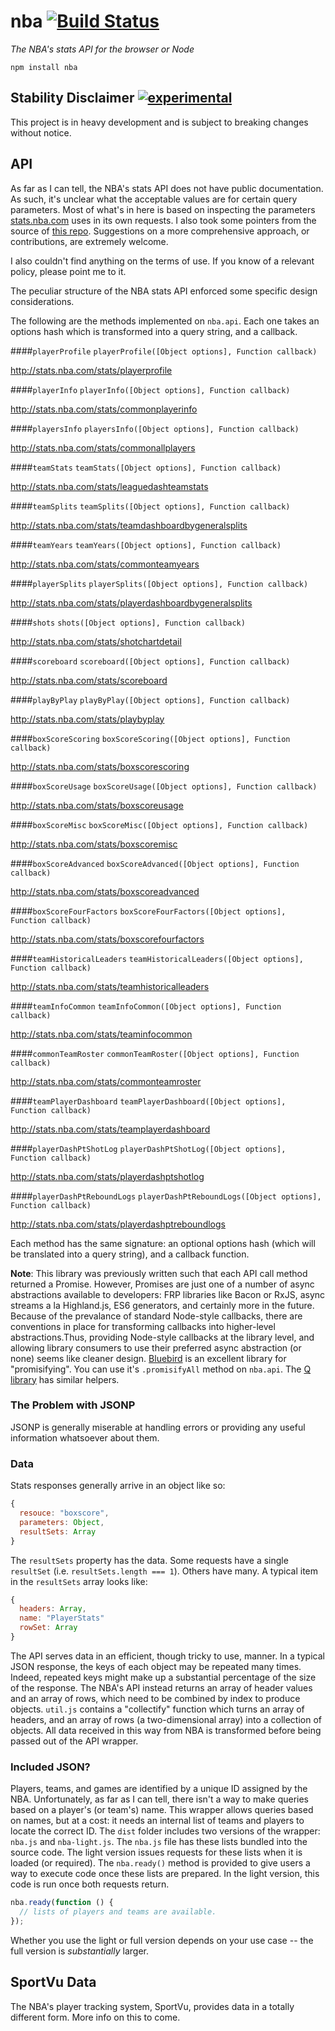 # nba [![Build Status](https://travis-ci.org/nickb1080/nba.svg?branch=master)](https://travis-ci.org/nickb1080/nba)
*The NBA's stats API for the browser or Node*

`npm install nba`

## Stability Disclaimer [![experimental](http://badges.github.io/stability-badges/dist/experimental.svg)](http://github.com/badges/stability-badges)

This project is in heavy development and is subject to breaking changes without notice.

## API

As far as I can tell, the NBA's stats API does not have public documentation. As such, it's unclear what the acceptable values are for certain query parameters. Most of what's in here is based on inspecting the parameters [stats.nba.com](http://stats.nba.com/) uses in its own requests. I also took some pointers from the source of [this repo](https://github.com/Caged/nba-player-tracking). Suggestions on a more comprehensive approach, or contributions, are extremely welcome.

I also couldn't find anything on the terms of use. If you know of a relevant policy, please point me to it.

The peculiar structure of the NBA stats API enforced some specific design considerations. 

The following are the methods implemented on `nba.api`. Each one takes an options hash which is transformed into a query string, and a callback.


####`playerProfile`
`playerProfile([Object options], Function callback)`

http://stats.nba.com/stats/playerprofile


####`playerInfo`
`playerInfo([Object options], Function callback)`

http://stats.nba.com/stats/commonplayerinfo


####`playersInfo`
`playersInfo([Object options], Function callback)`

http://stats.nba.com/stats/commonallplayers


####`teamStats`
`teamStats([Object options], Function callback)`

http://stats.nba.com/stats/leaguedashteamstats


####`teamSplits`
`teamSplits([Object options], Function callback)`

http://stats.nba.com/stats/teamdashboardbygeneralsplits


####`teamYears`
`teamYears([Object options], Function callback)`

http://stats.nba.com/stats/commonteamyears


####`playerSplits`
`playerSplits([Object options], Function callback)`

http://stats.nba.com/stats/playerdashboardbygeneralsplits


####`shots`
`shots([Object options], Function callback)`

http://stats.nba.com/stats/shotchartdetail


####`scoreboard`
`scoreboard([Object options], Function callback)`

http://stats.nba.com/stats/scoreboard


####`playByPlay`
`playByPlay([Object options], Function callback)`

http://stats.nba.com/stats/playbyplay


####`boxScoreScoring`
`boxScoreScoring([Object options], Function callback)`

http://stats.nba.com/stats/boxscorescoring


####`boxScoreUsage`
`boxScoreUsage([Object options], Function callback)`

http://stats.nba.com/stats/boxscoreusage


####`boxScoreMisc`
`boxScoreMisc([Object options], Function callback)`

http://stats.nba.com/stats/boxscoremisc


####`boxScoreAdvanced`
`boxScoreAdvanced([Object options], Function callback)`

http://stats.nba.com/stats/boxscoreadvanced


####`boxScoreFourFactors`
`boxScoreFourFactors([Object options], Function callback)`

http://stats.nba.com/stats/boxscorefourfactors


####`teamHistoricalLeaders`
`teamHistoricalLeaders([Object options], Function callback)`

http://stats.nba.com/stats/teamhistoricalleaders


####`teamInfoCommon`
`teamInfoCommon([Object options], Function callback)`

http://stats.nba.com/stats/teaminfocommon


####`commonTeamRoster`
`commonTeamRoster([Object options], Function callback)`

http://stats.nba.com/stats/commonteamroster


####`teamPlayerDashboard`
`teamPlayerDashboard([Object options], Function callback)`

http://stats.nba.com/stats/teamplayerdashboard


####`playerDashPtShotLog`
`playerDashPtShotLog([Object options], Function callback)`

http://stats.nba.com/stats/playerdashptshotlog


####`playerDashPtReboundLogs`
`playerDashPtReboundLogs([Object options], Function callback)`

http://stats.nba.com/stats/playerdashptreboundlogs



Each method has the same signature: an optional options hash (which will be translated into a query string), and a callback function. 

**Note**: This library was previously written such that each API call method returned a Promise. However, Promises are just one of a number of async abstractions available to developers: FRP libraries like Bacon or RxJS, async streams a la Highland.js, ES6 generators, and certainly more in the future. Because of the prevalance of standard Node-style callbacks, there are conventions in place for transforming callbacks into higher-level abstractions.Thus, providing Node-style callbacks at the library level, and allowing library consumers to use their preferred async abstraction (or none) seems like cleaner design. [Bluebird](https://github.com/petkaantonov/bluebird) is an excellent library for "promisifying". You can use it's `.promisifyAll` method on `nba.api`. The [Q library](https://github.com/kriskowal/q/wiki/API-Reference#interfacing-with-nodejs-callbacks) has similar helpers.

### The Problem with JSONP
JSONP is generally miserable at handling errors or providing any useful information whatsoever about them.

### Data
Stats responses generally arrive in an object like so:

```js
{
  resouce: "boxscore",
  parameters: Object, 
  resultSets: Array
}
```

The `resultSets` property has the data. Some requests have a single `resultSet` (i.e. `resultSets.length === 1`). Others have many. A typical item in the `resultSets` array looks like:

```js
{
  headers: Array,
  name: "PlayerStats"
  rowSet: Array
}
```

The API serves data in an efficient, though tricky to use, manner. In a typical JSON response, the keys of each object may be repeated many times. Indeed, repeated keys might make up a substantial percentage of the size of the response. The NBA's API instead returns an array of header values and an array of rows, which need to be combined by index to produce objects. `util.js` contains a "collectify" function which turns an array of headers, and an array of rows (a two-dimensional array) into a collection of objects. All data received in this way from NBA is transformed before being passed out of the API wrapper.

### Included JSON?
Players, teams, and games are identified by a unique ID assigned by the NBA. Unfortunately, as far as I can tell, there isn't a way to make queries based on a player's (or team's) name. This wrapper allows queries based on names, but at a cost: it needs an internal list of teams and players to locate the correct ID. The `dist` folder includes two versions of the wrapper: `nba.js` and `nba-light.js`. The `nba.js` file has these lists bundled into the source code. The light version issues requests for these lists when it is loaded (or required). The `nba.ready()` method is provided to give users a way to execute code once these lists are prepared. In the light version, this code is run once both requests return.

```js
nba.ready(function () {
  // lists of players and teams are available.
});
```
Whether you use the light or full version depends on your use case -- the full version is _substantially_ larger.

## SportVu Data
The NBA's player tracking system, SportVu, provides data in a totally different form. More info on this to come.

